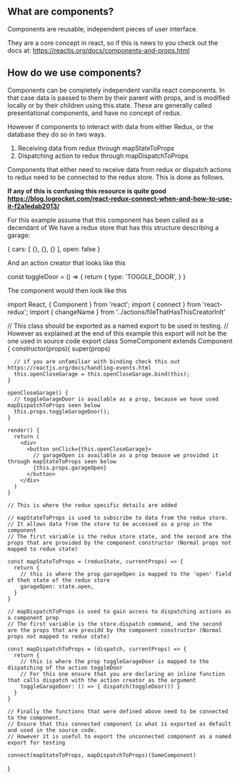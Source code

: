 ## What are components?
Components are reusable, independent pieces of user interface.

They are a core concept in react, so if this is news to you check out the docs at:
https://reactjs.org/docs/components-and-props.html 

## How do we use components?
Components can be completely independent vanilla react components. In that case data is passed to them by their parent with props, and is modified locally or by their children using this.state. These are generally called presentational components, and have no concept of redux.

However if components to interact with data from either Redux, or the database they do so in two ways.

1. Receiving data from redux through mapStateToProps
2. Dispatching action to redux through mapDispatchToProps

Components that either need to receive data from redux or dispatch actions to redux need to be connected to the redux store. This is done as follows.

**If any of this is confusing this resource is quite good https://blog.logrocket.com/react-redux-connect-when-and-how-to-use-it-f2a1edab2013/**

For this example assume that this component has been called as a decendant of <Provider> 
We have a redux store that has this structure describing a garage:

  {
    cars: [
      {},
      {},
      {}
    ],
    open: false
  }

And an action creator that looks like this

  const toggleDoor = () => {
    return {
      type: 'TOGGLE_DOOR',
    }
  }

The component would then look like this

  import React, { Component } from 'react';
  import { connect } from 'react-redux';
  import { changeName } from '../actions/fileThatHasThisCreatorInIt'

  // This class should be exported as a named export to be used in testing.
  // However as explained at the end of this example this export will not be the one used in source code
  export class SomeComponent extends Component {
    constructor(props){
      super(props)

      // if you are unfamiliar with binding check this out https://reactjs.org/docs/handling-events.html
      this.openCloseGarage = this.openCloseGarage.bind(this);
    }

    openCloseGarage() {
      // toggleGarageDoor is available as a prop, because we have used mapDispatchToProps seen below
      this.props.toggleGarageDoor();
    }

    render() {
      return (
        <div>
          <button onClick={this.openCloseGarage}>
            // garageOpen is available as a prop beause we provided it through mapStateToProps seen below
            {this.props.garageOpen}
          </button>
        </div>
      )
    }

    // This is where the redux specific details are added

    // mapStateToProps is used to subscribe to data from the redux store.
    // It allows data from the store to be accessed as a prop in the component
    // The first variable is the redux store state, and the second are the props that are provided by the component constructor (Normal props not mapped to redux state)

    const mapStateToProps = (reduxState, currentProps) => {
      return {
        // this is where the prop garageOpen is mapped to the 'open' field of theh state of the redux store
        garageOpen: state.open,
      }
    }

    // mapDispatchToProps is used to gain access to dispatching actions as a component prop
    // The first variable is the store.dispatch command, and the second are the props that are providd by the component constructor (Normal props not mapped to redux state)

    const mapDispatchToProps = (dispatch, currentProps) => {
      return {
        // this is where the prop toggleGarageDoor is mapped to the dispatching of the action toggleDoor
        // For this one ensure that you are declaring an inline function that calls dispatch with the action creator as the argument
        toggleGarageDoor: () => { dispatch(toggleDoor()) }
      }
    }

    // Finally the functions that were defined above need to be connected to the component.
    // Ensure that this connected component is what is exported as default and used in the source code.
    // However it is useful to export the unconnected component as a named export for testing

    connect(mapStateToProps, mapDispatchToProps)(SomeComponent)

  }